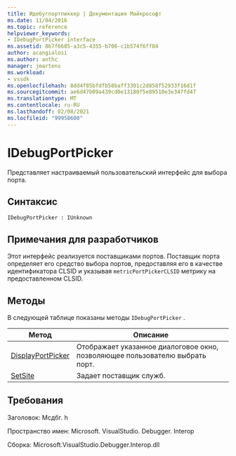 ```yaml
---
title: Идебугпортпиккер | Документация Майкрософт
ms.date: 11/04/2016
ms.topic: reference
helpviewer_keywords:
- IDebugPortPicker interface
ms.assetid: 8b7f6685-a3c5-4355-b706-c1b574f6ff84
author: acangialosi
ms.author: anthc
manager: jmartens
ms.workload:
- vssdk
ms.openlocfilehash: 8dd4f85bfdfb58baff3301c2d858f52933f16d1f
ms.sourcegitcommit: ae6d47b09a439cd0e13180f5e89510e3e347fd47
ms.translationtype: MT
ms.contentlocale: ru-RU
ms.lasthandoff: 02/08/2021
ms.locfileid: "99958600"
---
```

# <a name="idebugportpicker"></a>IDebugPortPicker
Представляет настраиваемый пользовательский интерфейс для выбора порта.

## <a name="syntax"></a>Синтаксис

```
IDebugPortPicker : IUnknown
```

## <a name="notes-for-implementers"></a>Примечания для разработчиков
 Этот интерфейс реализуется поставщиками портов. Поставщик порта определяет его средство выбора портов, предоставляя его в качестве идентификатора CLSID и указывая `metricPortPickerCLSID` метрику на предоставленном CLSID.

## <a name="methods"></a>Методы
 В следующей таблице показаны методы `IDebugPortPicker` .

|Метод|Описание|
|------------|-----------------|
|[DisplayPortPicker](../../../extensibility/debugger/reference/idebugportpicker-displayportpicker.md)|Отображает указанное диалоговое окно, позволяющее пользователю выбрать порт.|
|[SetSite](../../../extensibility/debugger/reference/idebugportpicker-setsite.md)|Задает поставщик служб.|

## <a name="requirements"></a>Требования
 Заголовок: Мсдбг. h

 Пространство имен: Microsoft. VisualStudio. Debugger. Interop

 Сборка: Microsoft.VisualStudio.Debugger.Interop.dll
